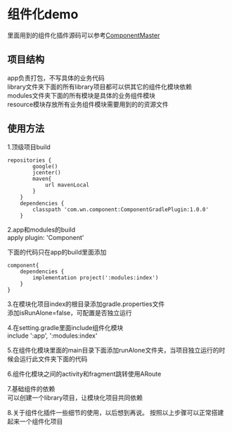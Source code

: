 # 组件化demo  
里面用到的组件化插件源码可以参考[ComponentMaster](https://github.com/412960979/ComponentMaster)  
## 项目结构  
app负责打包，不写具体的业务代码  
library文件夹下面的所有library项目都可以供其它的组件化模块依赖  
modules文件夹下面的所有模块是具体的业务组件模块  
resource模块存放所有业务组件模块需要用到的的资源文件  
## 使用方法  
1.顶级项目build  
```  
repositories {
        google()
        jcenter()
        maven{
            url mavenLocal
        }
    }
    dependencies {
        classpath 'com.wn.component:ComponentGradlePlugin:1.0.0'
    }
```  
2.app和modules的build  
apply plugin: 'Component'  

下面的代码只在app的build里面添加
```  
component{
    dependencies {
        implementation project(':modules:index')
    }
}  
```  
3.在模块化项目index的根目录添加gradle.properties文件  
添加isRunAlone=false，可配置是否独立运行  

4.在setting.gradle里面include组件化模块  
include ':app', ':modules:index'  

5.在组件化模块里面的main目录下面添加runAlone文件夹，当项目独立运行的时候会运行此文件夹下面的代码  

6.组件化模块之间的activity和fragment跳转使用ARoute  

7.基础组件的依赖  
可以创建一个library项目，让模块化项目共同依赖  

8.关于组件化插件一些细节的使用，以后想到再说。  按照以上步骤可以正常搭建起来一个组件化项目

